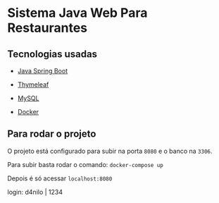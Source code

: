 # Sistema Java Web Para Restaurantes

## Tecnologias usadas 

- [Java Spring Boot](https://spring.io/projects/spring-boot)

- [Thymeleaf](https://www.thymeleaf.org/)

- [MySQL](https://www.mysql.com/)

- [Docker](https://www.docker.com/)

## Para rodar o projeto
O projeto está configurado para subir na porta `8080` e o banco na `3306`.

Para subir basta rodar o comando: `docker-compose up`

Depois é só acessar `localhost:8080`

login: d4nilo | 1234 